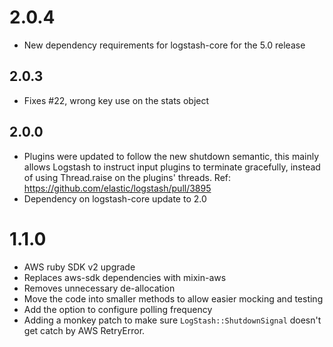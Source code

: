 # 2.0.4
  - New dependency requirements for logstash-core for the 5.0 release
## 2.0.3
 - Fixes #22, wrong key use on the stats object
## 2.0.0
 - Plugins were updated to follow the new shutdown semantic, this mainly allows Logstash to instruct input plugins to terminate gracefully, 
   instead of using Thread.raise on the plugins' threads. Ref: https://github.com/elastic/logstash/pull/3895
 - Dependency on logstash-core update to 2.0

# 1.1.0
- AWS ruby SDK v2 upgrade
- Replaces aws-sdk dependencies with mixin-aws
- Removes unnecessary de-allocation
- Move the code into smaller methods to allow easier mocking and testing
- Add the option to configure polling frequency
- Adding a monkey patch to make sure `LogStash::ShutdownSignal` doesn't get catch by AWS RetryError.
